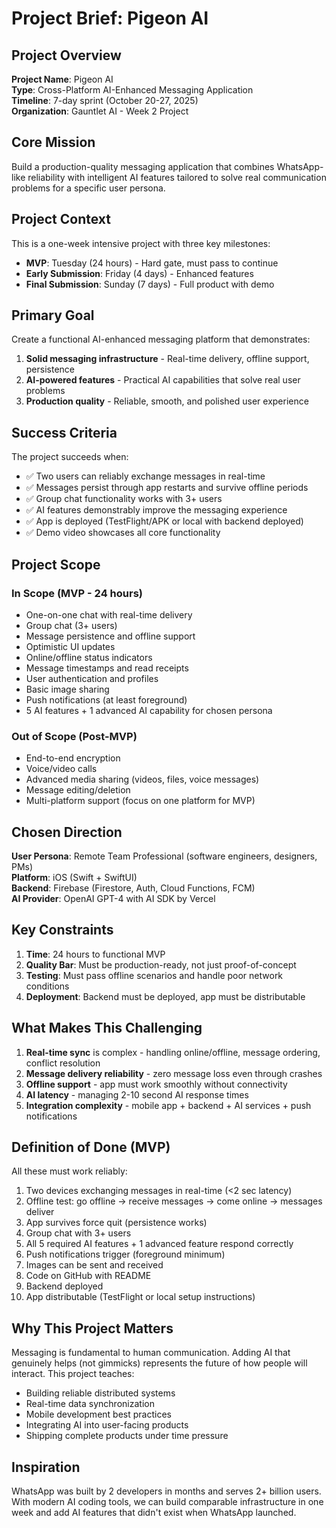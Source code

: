 # Project Brief: Pigeon AI

## Project Overview

**Project Name**: Pigeon AI  
**Type**: Cross-Platform AI-Enhanced Messaging Application  
**Timeline**: 7-day sprint (October 20-27, 2025)  
**Organization**: Gauntlet AI - Week 2 Project  

## Core Mission

Build a production-quality messaging application that combines WhatsApp-like reliability with intelligent AI features tailored to solve real communication problems for a specific user persona.

## Project Context

This is a one-week intensive project with three key milestones:
- **MVP**: Tuesday (24 hours) - Hard gate, must pass to continue
- **Early Submission**: Friday (4 days) - Enhanced features
- **Final Submission**: Sunday (7 days) - Full product with demo

## Primary Goal

Create a functional AI-enhanced messaging platform that demonstrates:
1. **Solid messaging infrastructure** - Real-time delivery, offline support, persistence
2. **AI-powered features** - Practical AI capabilities that solve real user problems
3. **Production quality** - Reliable, smooth, and polished user experience

## Success Criteria

The project succeeds when:
- ✅ Two users can reliably exchange messages in real-time
- ✅ Messages persist through app restarts and survive offline periods
- ✅ Group chat functionality works with 3+ users
- ✅ AI features demonstrably improve the messaging experience
- ✅ App is deployed (TestFlight/APK or local with backend deployed)
- ✅ Demo video showcases all core functionality

## Project Scope

### In Scope (MVP - 24 hours)
- One-on-one chat with real-time delivery
- Group chat (3+ users)
- Message persistence and offline support
- Optimistic UI updates
- Online/offline status indicators
- Message timestamps and read receipts
- User authentication and profiles
- Basic image sharing
- Push notifications (at least foreground)
- 5 AI features + 1 advanced AI capability for chosen persona

### Out of Scope (Post-MVP)
- End-to-end encryption
- Voice/video calls
- Advanced media sharing (videos, files, voice messages)
- Message editing/deletion
- Multi-platform support (focus on one platform for MVP)

## Chosen Direction

**User Persona**: Remote Team Professional (software engineers, designers, PMs)  
**Platform**: iOS (Swift + SwiftUI)  
**Backend**: Firebase (Firestore, Auth, Cloud Functions, FCM)  
**AI Provider**: OpenAI GPT-4 with AI SDK by Vercel  

## Key Constraints

1. **Time**: 24 hours to functional MVP
2. **Quality Bar**: Must be production-ready, not just proof-of-concept
3. **Testing**: Must pass offline scenarios and handle poor network conditions
4. **Deployment**: Backend must be deployed, app must be distributable

## What Makes This Challenging

1. **Real-time sync** is complex - handling online/offline, message ordering, conflict resolution
2. **Message delivery reliability** - zero message loss even through crashes
3. **Offline support** - app must work smoothly without connectivity
4. **AI latency** - managing 2-10 second AI response times
5. **Integration complexity** - mobile app + backend + AI services + push notifications

## Definition of Done (MVP)

All these must work reliably:
1. Two devices exchanging messages in real-time (<2 sec latency)
2. Offline test: go offline → receive messages → come online → messages deliver
3. App survives force quit (persistence works)
4. Group chat with 3+ users
5. All 5 required AI features + 1 advanced feature respond correctly
6. Push notifications trigger (foreground minimum)
7. Images can be sent and received
8. Code on GitHub with README
9. Backend deployed
10. App distributable (TestFlight or local setup instructions)

## Why This Project Matters

Messaging is fundamental to human communication. Adding AI that genuinely helps (not gimmicks) represents the future of how people will interact. This project teaches:
- Building reliable distributed systems
- Real-time data synchronization
- Mobile development best practices
- Integrating AI into user-facing products
- Shipping complete products under time pressure

## Inspiration

WhatsApp was built by 2 developers in months and serves 2+ billion users. With modern AI coding tools, we can build comparable infrastructure in one week and add AI features that didn't exist when WhatsApp launched.



